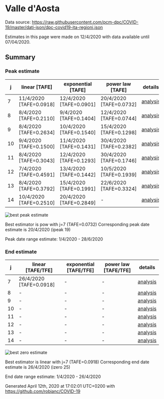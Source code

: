 # Valle d'Aosta


Data source: https://raw.githubusercontent.com/pcm-dpc/COVID-19/master/dati-json/dpc-covid19-ita-regioni.json

Estimates in this page were made on 12/4/2020 with data available until 07/04/2020.


## Summary 

### Peak estimate 
|j|linear [TAFE]|exponential [TAFE]|power law [TAFE]|details|
|---|----|-----------|---------|-------|
|7|11/4/2020 [TAFE=0.0918]|12/4/2020 [TAFE=0.0901]|20/4/2020 [TAFE=0.0732]|[analysis](COVID-19_valle_d'aosta_j7_2020-04-07.md)|
|8|8/4/2020 [TAFE=0.2110]|9/4/2020 [TAFE=0.1404]|12/4/2020 [TAFE=0.0744]|[analysis](COVID-19_valle_d'aosta_j8_2020-04-07.md)|
|9|8/4/2020 [TAFE=0.2634]|10/4/2020 [TAFE=0.1540]|15/4/2020 [TAFE=0.1298]|[analysis](COVID-19_valle_d'aosta_j9_2020-04-07.md)|
|10|9/4/2020 [TAFE=0.1500]|11/4/2020 [TAFE=0.1431]|30/4/2020 [TAFE=0.2382]|[analysis](COVID-19_valle_d'aosta_j10_2020-04-07.md)|
|11|8/4/2020 [TAFE=0.3043]|12/4/2020 [TAFE=0.1293]|30/4/2020 [TAFE=0.1746]|[analysis](COVID-19_valle_d'aosta_j11_2020-04-07.md)|
|12|7/4/2020 [TAFE=0.4591]|13/4/2020 [TAFE=0.1442]|10/5/2020 [TAFE=0.1939]|[analysis](COVID-19_valle_d'aosta_j12_2020-04-07.md)|
|13|8/4/2020 [TAFE=0.3792]|15/4/2020 [TAFE=0.1991]|22/6/2020 [TAFE=0.3324]|[analysis](COVID-19_valle_d'aosta_j13_2020-04-07.md)|
|14|10/4/2020 [TAFE=0.2510]|20/4/2020 [TAFE=0.2849]|-|[analysis](COVID-19_valle_d'aosta_j14_2020-04-07.md)|

![best peak estimate](COVID-19_valle_d'aosta_j7_2020-04-07.png)

Best estimator is pow with j=7 (TAFE=0.0732)
Corresponding peak date estimate is 20/4/2020 (ipeak 19)


Peak date range estimate: 1/4/2020 - 28/6/2020

### End estimate 
|j|linear [TAFE/TFE]|exponential [TAFE/TFE]|power law [TAFE/TFE]|details|
|---|----|-----------|---------|-------|
|7|26/4/2020 [TAFE=0.0918]|-|-|[analysis](COVID-19_valle_d'aosta_j7_2020-04-07.md)|
|8|-|-|-|[analysis](COVID-19_valle_d'aosta_j8_2020-04-07.md)|
|9|-|-|-|[analysis](COVID-19_valle_d'aosta_j9_2020-04-07.md)|
|10|-|-|-|[analysis](COVID-19_valle_d'aosta_j10_2020-04-07.md)|
|11|-|-|-|[analysis](COVID-19_valle_d'aosta_j11_2020-04-07.md)|
|12|-|-|-|[analysis](COVID-19_valle_d'aosta_j12_2020-04-07.md)|
|13|-|-|-|[analysis](COVID-19_valle_d'aosta_j13_2020-04-07.md)|
|14|-|-|-|[analysis](COVID-19_valle_d'aosta_j14_2020-04-07.md)|

![best zero estimate](COVID-19_valle_d'aosta_j7_2020-04-07.png)

Best estimator is linear with j=7 (TAFE=0.0918)
Corresponding end date estimate is 26/4/2020 (izero 25)


End date range estimate: 1/4/2020 - 26/4/2020

Generated April 12th, 2020 at 17:02:01 UTC+0200 with https://github.com/robianc/COVID-19
